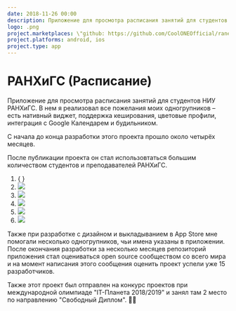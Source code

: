 ```yaml
---
date: 2018-11-26 00:00
description: Приложение для просмотра расписания занятий для студентов НИУ РАНХиГС. В нем я реализовал все пожелания моих одногрупников – есть нативный виджет, поддержка кеширования, цветовые профили, интеграция с Google Календарем и будильником. Сейчас им пользуется большая часть студентов и преподавателей РАНХиГС.
logo: .png
project.marketplaces: \"github: https://github.com/CoolONEOfficial/ranepa_timetable\", \"google_play: https://play.google.com/store/apps/details?id=ru.coolone.ranepatimetable\"
project.platforms: android, ios
project.type: app
---
```

# РАНХиГС (Расписание)

Приложение для просмотра расписания занятий для студентов НИУ РАНХиГС. В нем я реализовал все пожелания моих одногрупников – есть нативный виджет, поддержка кеширования, цветовые профили, интеграция с Google Календарем и будильником. 

С начала до конца разработки этого проекта прошло около четырёх месяцев.

После публикации проекта он стал использовтаться большим количеством студентов и преподавателей РАНХиГС.

1. { }
2. ![ ](2_400x400.jpg)
3. ![ ](4_400x400.jpg)
4. ![ ](1_400x400.jpg)
5. ![ ](3_400x400.jpg)
6. ![ ](5_400x400.jpg)

 Также при разработке с дизайном и выкладыванием в App Store мне помогали несколько одногрупников, чьи имена указаны в приложении. После окончания разработки за несколько месяцев репозиторий приложения стал оцениваться open source сообществом со всего мира и на момент написания этого сообщения оценить проект успели уже 15 разработчиков.
 
Также этот проект был отправлен на конкурс проектов при международной олимпиаде "IT-Планета 2018/2019" и занял там 2 место по направлению "Свободный Диплом". 🎉😁
